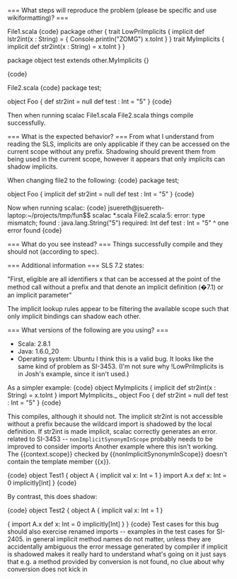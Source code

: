 === What steps will reproduce the problem (please be specific and use wikiformatting)? ===

File1.scala
{code}
package other {
  trait LowPriImplicits {
    implicit def lstr2int(x : String) = {
      Console.println("ZOMG")
      x.toInt
    }
  }
  trait MyImplicits {
     implicit def str2int(x : String) = x.toInt
  }
}

package object test extends other.MyImplicits {}

{code} 

File2.scala
{code}
package test;

object Foo {
  def str2int = null
  def test : Int = "5"
}
{code}

Then when running scalac File1.scala File2.scala things compile successfully.

=== What is the expected behavior? ===
From what I understand from reading the SLS, implicits are only applicable if they can be accessed on the current scope without any prefix.  Shadowing should prevent them from being used in the current scope, however it appears that only implicits can shadow implicits.

When changing file2 to the following:
{code}
package test;

object Foo {
  implicit def str2int = null
  def test : Int = "5"
}
{code}

Now when running scalac:
{code}
jsuereth@jsuereth-laptop:~/projects/tmp/fun$$ scalac *.scala
File2.scala:5: error: type mismatch;
 found   : java.lang.String("5")
 required: Int
  def test : Int = "5"
                   ^
one error found
{code}

=== What do you see instead? ===
Things successfully compile and they should not (according to spec).


=== Additional information ===
SLS 7.2 states:

"First, eligible are all identifiers x that can be accessed at
the point of the method call without a prefix and that denote an implicit definition
(�7.1) or an implicit parameter"

The implicit lookup rules appear to be filtering the available scope such that only implicit bindings can shadow each other.

=== What versions of the following are you using? ===
  - Scala: 2.8.1
  - Java: 1.6.0_20
  - Operating system: Ubuntu
I think this is a valid bug.  It looks like the same kind of problem as SI-3453.  (I'm not sure why !LowPriImplicits is in Josh's example, since it isn't used.)

As a simpler example:
{code}
object MyImplicits {
  implicit def str2int(x : String) = x.toInt
}
import MyImplicits._
object Foo {
  def str2int = null
  def test : Int = "5"
}
{code}

This compiles, although it should not.  The implicit str2int is not accessible without a prefix because the wildcard import is shadowed by the local definition.  If str2int is made implicit, scalac correctly generates an error.
related to SI-3453 --  `nonImplicitSynonymInScope` probably needs to be improved to consider imports
Another example where this isn't working. The {{context.scope}} checked by {{nonImplicitSynonymInScope}} doesn't contain the template member {{x}}.

{code}
object Test1 {
  object A { implicit val x: Int = 1 }
  import A.x
  def x: Int = 0
  implicitly[Int]
}
{code}

By contrast, this does shadow:

{code}
object Test2 {
  object A { implicit val x: Int = 1 }
  
  {
    import A.x
    def x: Int = 0
    implicitly[Int]
  }
}
{code}
Test cases for this bug should also exercise renamed imports -- examples in the test cases for SI-2405.
in general implicit method names do not matter, unless they are accidentally ambiguous
the error message generated by compiler if implicit is shadowed makes it really hard to understand what's going on
it just says that e.g. a method provided by conversion is not found, no clue about why conversion does not kick in

